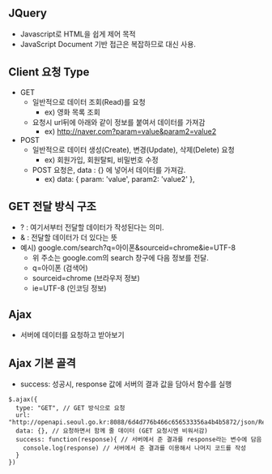 ## JQuery
- Javascript로 HTML을 쉽게 제어 목적
- JavaScript Document 기반 접근은 복잡하므로 대신 사용.

## Client 요청 Type
- GET
    - 일반적으로 데이터 조회(Read)를 요청 
        - ex) 영화 목록 조회
    - 요청시 url뒤에 아래와 같이 정보를 붙여서 데이터를 가져감
        - ex) http://naver.com?param=value&param2=value2 
- POST
    - 일반적으로 데이터 생성(Create), 변경(Update), 삭제(Delete) 요청 
        - ex) 회원가입, 회원탈퇴, 비밀번호 수정
    - POST 요청은, data : {} 에 넣어서 데이터를 가져감. 
        - ex) data: { param: 'value', param2: 'value2' },
## GET 전달 방식 구조
- ? : 여기서부터 전달할 데이터가 작성된다는 의미.
- & : 전달할 데이터가 더 있다는 뜻
- 예시) google.com/search?q=아이폰&sourceid=chrome&ie=UTF-8
    - 위 주소는 google.com의 search 창구에 다음 정보를 전달.
    - q=아이폰 (검색어) 
    - sourceid=chrome (브라우저 정보)
    - ie=UTF-8 (인코딩 정보)


## Ajax
- 서버에 데이터를 요청하고 받아보기 

## Ajax 기본 골격
- success: 성공시, response 값에 서버의 결과 값을 담아서 함수를 실행
```
$.ajax({
  type: "GET", // GET 방식으로 요청
  url: "http://openapi.seoul.go.kr:8088/6d4d776b466c656533356a4b4b5872/json/RealtimeCityAir/1/99",
  data: {}, // 요청하면서 함께 줄 데이터 (GET 요청시엔 비워서감)
  success: function(response){ // 서버에서 준 결과를 response라는 변수에 담음
    console.log(response) // 서버에서 준 결과를 이용해서 나머지 코드를 작성
  }
})
```


